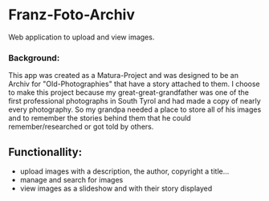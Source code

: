 # Franz-Foto-Archiv

Web application to upload and view images.

### Background:
This app was created as a Matura-Project and was designed to be an Archiv for "Old-Photographies" that have a story attached to them.
I choose to make this project because my great-great-grandfather was one of the first professional photographs in South Tyrol and had made a copy of nearly every photography. 
So my grandpa needed a place to store all of his images and to remember the stories behind them that he could remember/researched or got told by others.


## Functionallity:
- upload images with a description, the author, copyright a title...
- manage and search for images
- view images as a slideshow and with their story displayed
